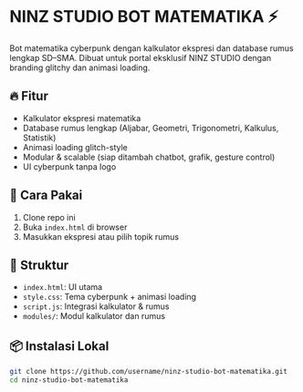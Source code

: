 # NINZ STUDIO BOT MATEMATIKA ⚡

Bot matematika cyberpunk dengan kalkulator ekspresi dan database rumus lengkap SD–SMA. Dibuat untuk portal eksklusif NINZ STUDIO dengan branding glitchy dan animasi loading.

## 🔥 Fitur
- Kalkulator ekspresi matematika
- Database rumus lengkap (Aljabar, Geometri, Trigonometri, Kalkulus, Statistik)
- Animasi loading glitch-style
- Modular & scalable (siap ditambah chatbot, grafik, gesture control)
- UI cyberpunk tanpa logo

## 🚀 Cara Pakai
1. Clone repo ini
2. Buka `index.html` di browser
3. Masukkan ekspresi atau pilih topik rumus

## 📁 Struktur
- `index.html`: UI utama
- `style.css`: Tema cyberpunk + animasi loading
- `script.js`: Integrasi kalkulator & rumus
- `modules/`: Modul kalkulator dan rumus

## 📦 Instalasi Lokal
```bash
git clone https://github.com/username/ninz-studio-bot-matematika.git
cd ninz-studio-bot-matematika
